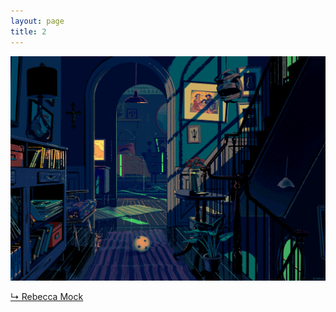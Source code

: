 ```yaml
---
layout: page
title: 2
---
```


<img src="https://raw.githubusercontent.com/qrush/gifs/master/gifs/2.gif" />

<a href="http://rebeccamock.tumblr.com/post/95734713448/the-aftershocks-medium-com-i-was-asked-to-create">&#8627; Rebecca Mock</a>

